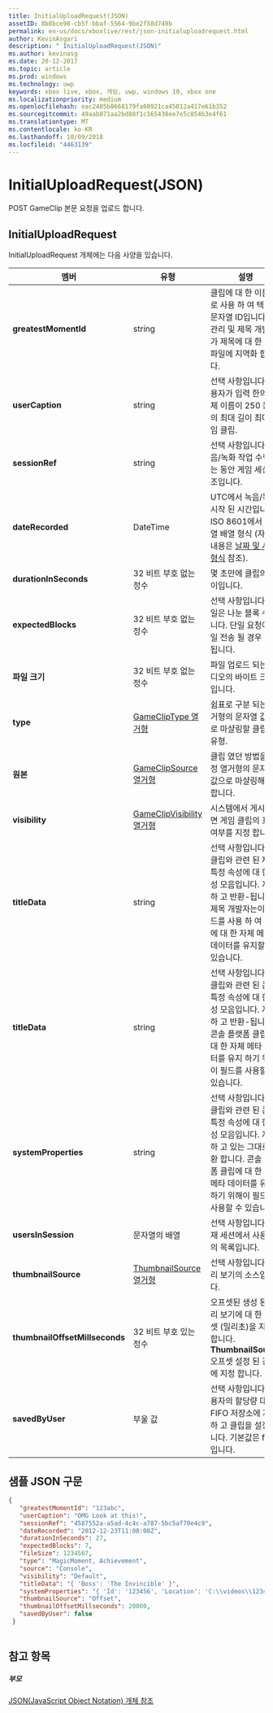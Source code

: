 ```yaml
---
title: InitialUploadRequest(JSON)
assetID: 8b8bce98-cb5f-bbaf-5564-9be2f58d749b
permalink: en-us/docs/xboxlive/rest/json-initialuploadrequest.html
author: KevinAsgari
description: " InitialUploadRequest(JSON)"
ms.author: kevinasg
ms.date: 20-12-2017
ms.topic: article
ms.prod: windows
ms.technology: uwp
keywords: xbox live, xbox, 게임, uwp, windows 10, xbox one
ms.localizationpriority: medium
ms.openlocfilehash: eac2405b8668179fa60921ca45012a417e61b352
ms.sourcegitcommit: 49aab071aa2bd88f1c165438ee7e5c854b3e4f61
ms.translationtype: MT
ms.contentlocale: ko-KR
ms.lasthandoff: 10/09/2018
ms.locfileid: "4463139"
---
```

# <a name="initialuploadrequest-json"></a>InitialUploadRequest(JSON)
POST GameClip 본문 요청을 업로드 합니다. 
<a id="ID4EN"></a>

 
## <a name="initialuploadrequest"></a>InitialUploadRequest
 
InitialUploadRequest 개체에는 다음 사양을 있습니다.
 
| 멤버| 유형| 설명| 
| --- | --- | --- | 
| <b>greatestMomentId</b>| string| 클립에 대 한 이름으로 사용 하 여 텍스트 문자열 ID입니다. 이 관리 및 제목 개발자가 제목에 대 한 구성 파일에 지역화 합니다.| 
| <b>userCaption</b>| string| 선택 사항입니다. 사용자가 입력 한의 대체 이름이 250 문자의 최대 길이 최대 게임 클립.| 
| <b>sessionRef</b>| string| 선택 사항입니다. 녹음/녹화 작업 수행 하는 동안 게임 세션 참조입니다.| 
| <b>dateRecorded</b>| DateTime| UTC에서 녹음/녹화 시작 된 시간입니다. ISO 8601에서 문자열 배열 형식 (자세한 내용은 <a href="http://www.w3.org/TR/NOTE-datetime">날짜 및 시간 형식</a> 참조).| 
| <b>durationInSeconds</b>| 32 비트 부호 없는 정수| 몇 초만에 클립의 길이입니다.| 
| <b>expectedBlocks</b>| 32 비트 부호 없는 정수| 선택 사항입니다. 파일은 나눈 블록 수입니다. 단일 요청에 파일 전송 될 경우 생략 됩니다.| 
| <b>파일 크기</b>| 32 비트 부호 없는 정수| 파일 업로드 되는 비디오의 바이트 크기입니다.| 
| <b>type</b>| [GameClipType 열거형](../enums/gvr-enum-gamecliptypes.md)| 쉼표로 구분 되는 열거형의 문자열 값으로 마샬링할 클립의 유형.| 
| <b>원본</b>| [GameClipSource 열거형](../enums/gvr-enum-gameclipsource.md)| 클립 였던 방법을 지정 열거형의 문자열 값으로 마샬링해야 합니다.| 
| <b>visibility</b>| [GameClipVisibility 열거형](../enums/gvr-enum-gameclipvisibility.md)| 시스템에서 게시 되 면 게임 클립의 표시 여부를 지정 합니다.| 
| <b>titleData</b>| string| 선택 사항입니다. 이 클립와 관련 된 제목 특정 속성에 대 한 속성 모음입니다. 저장 하 고 반환-됩니다. 제목 개발자는이 필드를 사용 하 여 클립에 대 한 자체 메타 데이터를 유지할 수 있습니다.| 
| <b>titleData</b>| string| 선택 사항입니다. 이 클립와 관련 된 콘솔 특정 속성에 대 한 속성 모음입니다. 저장 하 고 반환-됩니다. 콘솔 플랫폼 클립에 대 한 자체 메타 데이터를 유지 하기 위해이 필드를 사용할 수 있습니다.| 
| <b>systemProperties</b>| string| 선택 사항입니다. 이 클립와 관련 된 콘솔 특정 속성에 대 한 속성 모음입니다. 저장 하 고 있는 그대로 반환 합니다. 콘솔 플랫폼 클립에 대 한 자체 메타 데이터를 유지 하기 위해이 필드를 사용할 수 있습니다.| 
| <b>usersInSession</b>| 문자열의 배열| 선택 사항입니다. 현재 세션에서 사용자의 목록입니다.| 
| <b>thumbnailSource</b>| [ThumbnailSource 열거형](../enums/gvr-enum-thumbnailsource.md)| 선택 사항입니다. 미리 보기의 소스입니다.| 
| <b>thumbnailOffsetMillseconds</b>| 32 비트 부호 있는 정수| 오프셋된 생성 된 미리 보기에 대 한 오프셋 (밀리초)을 지정합니다. <b>ThumbnailSource</b> 오프셋 설정 된 경우에 지정 합니다.| 
| <b>savedByUser</b>| 부울 값| 선택 사항입니다. 사용자의 할당량 대신 FIFO 저장소에 저장 하 고 클립을 설정 합니다. 기본값은 false입니다.| 
  
<a id="ID4ERH"></a>

 
## <a name="sample-json-syntax"></a>샘플 JSON 구문
 

```json
{
   "greatestMomentId": "123abc",
   "userCaption": "OMG Look at this!",
   "sessionRef": "4587552a-a5ad-4c4c-a787-5bc5af70e4c9",
   "dateRecorded": "2012-12-23T11:08:08Z",
   "durationInSeconds": 27,
   "expectedBlocks": 7,
   "fileSize": 1234567,
   "type": "MagicMoment, Achievement",
   "source": "Console",
   "visibility": "Default",
   "titleData": "{ 'Boss': 'The Invincible' }",
   "systemProperties": "{ 'Id': '123456', 'Location': 'C:\\videos\\123456.mp4' }",
   "thumbnailSource": "Offset",
   "thumbnailOffsetMillseconds": 20000,
   "savedByUser": false
 }
    
```

  
<a id="ID4E1H"></a>

 
## <a name="see-also"></a>참고 항목
 
<a id="ID4E3H"></a>

 
##### <a name="parent"></a>부모 

[JSON(JavaScript Object Notation) 개체 참조](atoc-xboxlivews-reference-json.md)

   